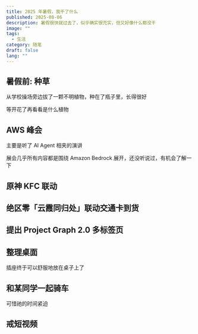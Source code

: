 ```yaml
---
title: 2025 年暑假，我干了什么
published: 2025-08-06
description: 暑假很快就过去了，似乎确实很充实，但又好像什么都没干
image: ""
tags:
  - 生活
category: 随笔
draft: false
lang: ""
---
```


## 暑假前: 种草

从学校操场旁边拔了一颗不明植物，种在了瓶子里，长得很好

等开花了再看看是什么植物

## AWS 峰会

主要是听了 AI Agent 相夹的演讲

展会几乎所有内容都是围绕 Amazon Bedrock 展开，还没听说过，有机会了解一下

## 原神 KFC 联动

## 绝区零「云霞同归处」联动交通卡到货

## 提出 Project Graph 2.0 多标签页

## 整理桌面

插座终于可以舒服地放在桌子上了

## 和某同学一起骑车

可惜祂的时间紧迫

## 戒短视频
